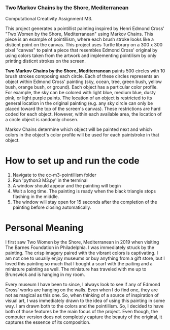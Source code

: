 ### Two Markov Chains by the Shore, Mediterranean 
Computational Creativity Assignment M3. 

This project generates a pointillist painting inspired by Henri Edmond Cross' "Two Women by the Shore, Mediterranean" using Markov Chains. This piece is an example of pointillism, where each brush stroke looks like a disticnt point on the canvas. This project uses Turtle library on a 300 x 300 pixel "canvas" to paint a piece that resembles Edmond Cross' original by using colors taken from the artwork and implementing pointilism by only printing disticnt strokes on the screen.  

**Two Markov Chains by the Shore, Mediterranean** paints 500 circles with 10 brush strokes composing each circle. Each of these circles represents an object within Edmond Cross' painting (sky, ocean, tree, green bush, yellow bush, orange bush, or ground). Each object has a particular color profile. For example, the sky can be colored with light blue, medium blue, dusty pink, or light purple paints. The location of an object is restricted to its general location in the original painting (e.g. any sky circle can only be placed toward the top of the screen's canvas). These restrictions are hard coded for each object. However, within each available area, the location of a circle object is randomly chosen. 

Markov Chains determine which object will be painted next and which colors in the object's color profile will be used for each paintstroke in that object. 

# How to set up and run the code 
1. Navigate to the cc-m3-pointillism folder
2. Run 'python3 M3.py' in the terminal 
3. A window should appear and the painting will begin 
4. Wait a long time. The painting is ready when the black triangle stops flashing in the middle. 
5. The window will stay open for 15 seconds after the completion of the painting before closing automatically. 

# Personal Meaning 
I first saw Two Women by the Shore, Mediterranean in 2019 when visiting The Barnes Foundation in Philadelphia. I was immediately struck by the painting. The crisp imagery paired with the vibrant colors is captivating. I am not one to usually enjoy museums or buy anything from a gift store, but I loved this painting so much that I bought a scarf with the paiting and a miniature painting as well. The miniature has traveled with me up to Brunswick and is hanging in my room. 

Every museum I have been to since, I always look to see if any of Edmond Cross' works are hanging on the walls. Even when I do find one, they are not as magical as this one. So, when thinking of a source of inspiration of visual art, I was immediately drawn to the idea of using this painting in some way. I am drawn both to the colors and the pointillism. So, I decided to have both of those features be the main focus of the project. Even though, the computer version does not completely capture the beauty of the original, it captures the essence of its composition. 